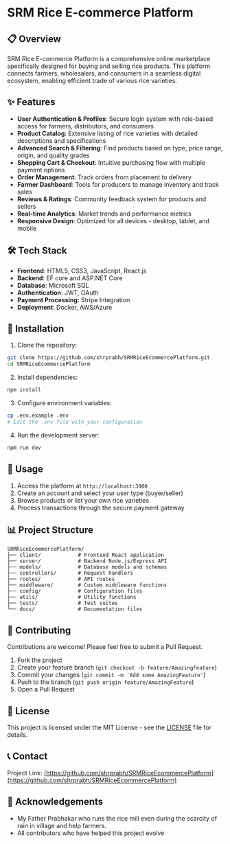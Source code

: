 # SRM Rice E-commerce Platform


## 📋 Overview

SRM Rice E-commerce Platform is a comprehensive online marketplace specifically designed for buying and selling rice products. This platform connects farmers, wholesalers, and consumers in a seamless digital ecosystem, enabling efficient trade of various rice varieties.

## ✨ Features

- **User Authentication & Profiles**: Secure login system with role-based access for farmers, distributors, and consumers
- **Product Catalog**: Extensive listing of rice varieties with detailed descriptions and specifications
- **Advanced Search & Filtering**: Find products based on type, price range, origin, and quality grades
- **Shopping Cart & Checkout**: Intuitive purchasing flow with multiple payment options
- **Order Management**: Track orders from placement to delivery
- **Farmer Dashboard**: Tools for producers to manage inventory and track sales
- **Reviews & Ratings**: Community feedback system for products and sellers
- **Real-time Analytics**: Market trends and performance metrics
- **Responsive Design**: Optimized for all devices - desktop, tablet, and mobile

## 🛠️ Tech Stack

- **Frontend**: HTML5, CSS3, JavaScript, React.js
- **Backend**: EF core and ASP.NET Core
- **Database**: Microsoft SQL
- **Authentication**: JWT, OAuth
- **Payment Processing**: Stripe Integration
- **Deployment**: Docker, AWS/Azure

## 🚀 Installation

1. Clone the repository:
```bash
git clone https://github.com/shrprabh/SRMRiceEcommercePlatform.git
cd SRMRiceEcommercePlatform
```

2. Install dependencies:
```bash
npm install
```

3. Configure environment variables:
```bash
cp .env.example .env
# Edit the .env file with your configuration
```

4. Run the development server:
```bash
npm run dev
```

## 🔧 Usage

1. Access the platform at `http://localhost:3000`
2. Create an account and select your user type (buyer/seller)
3. Browse products or list your own rice varieties
4. Process transactions through the secure payment gateway

## 📊 Project Structure

```
SRMRiceEcommercePlatform/
├── client/            # Frontend React application
├── server/            # Backend Node.js/Express API
├── models/            # Database models and schemas
├── controllers/       # Request handlers
├── routes/            # API routes
├── middleware/        # Custom middleware functions
├── config/            # Configuration files
├── utils/             # Utility functions
├── tests/             # Test suites
└── docs/              # Documentation files
```

## 🤝 Contributing

Contributions are welcome! Please feel free to submit a Pull Request.

1. Fork the project
2. Create your feature branch (`git checkout -b feature/AmazingFeature`)
3. Commit your changes (`git commit -m 'Add some AmazingFeature'`)
4. Push to the branch (`git push origin feature/AmazingFeature`)
5. Open a Pull Request

## 📝 License

This project is licensed under the MIT License - see the [LICENSE](LICENSE) file for details.

## 📞 Contact

Project Link: [https://github.com/shrprabh/SRMRiceEcommercePlatform](https://github.com/shrprabh/SRMRiceEcommercePlatform)

## 🙏 Acknowledgements

- My Father Prabhakar who runs the rice mill even during the scarcity of rain in village and help farmers. 
- All contributors who have helped this project evolve

